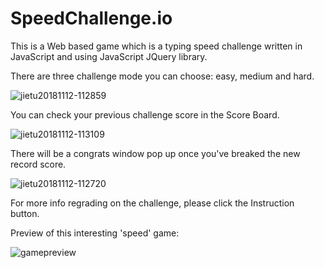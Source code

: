 # SpeedChallenge.io
This is a Web based game which is a typing speed challenge written in JavaScript and using JavaScript JQuery library.

There are three challenge mode you can choose: easy, medium and hard.

![jietu20181112-112859](https://user-images.githubusercontent.com/31902939/48360900-341e6b80-e66e-11e8-8f77-9a440bf22bb9.jpg)

You can check your previous challenge score in the Score Board.

![jietu20181112-113109](https://user-images.githubusercontent.com/31902939/48360997-7b0c6100-e66e-11e8-9303-2171b56e4c24.jpg)

There will be a congrats window pop up once you've breaked the new record score.

![jietu20181112-112720](https://user-images.githubusercontent.com/31902939/48361108-c888ce00-e66e-11e8-90cd-8118e658953d.jpg)

For more info regrading on the challenge, please click the Instruction button.

Preview of this interesting 'speed' game:

![gamepreview](https://user-images.githubusercontent.com/31902939/48021093-b4405080-e105-11e8-88b6-88b5798482e7.jpg)
